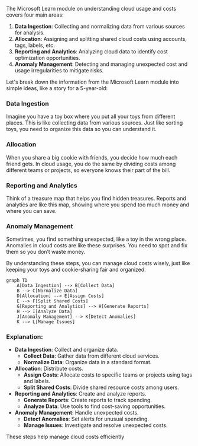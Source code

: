 The Microsoft Learn module on understanding cloud usage and costs covers four main areas:

1. **Data Ingestion**: Collecting and normalizing data from various sources for analysis.
2. **Allocation**: Assigning and splitting shared cloud costs using accounts, tags, labels, etc.
3. **Reporting and Analytics**: Analyzing cloud data to identify cost optimization opportunities.
4. **Anomaly Management**: Detecting and managing unexpected cost and usage irregularities to mitigate risks.

Let's break down the information from the Microsoft Learn module into simple ideas, like a story for a 5-year-old:

### Data Ingestion

Imagine you have a toy box where you put all your toys from different places. This is like collecting data from various sources. Just like sorting toys, you need to organize this data so you can understand it.

### Allocation

When you share a big cookie with friends, you decide how much each friend gets. In cloud usage, you do the same by dividing costs among different teams or projects, so everyone knows their part of the bill.

### Reporting and Analytics

Think of a treasure map that helps you find hidden treasures. Reports and analytics are like this map, showing where you spend too much money and where you can save.

### Anomaly Management

Sometimes, you find something unexpected, like a toy in the wrong place. Anomalies in cloud costs are like these surprises. You need to spot and fix them so you don’t waste money.

By understanding these steps, you can manage cloud costs wisely, just like keeping your toys and cookie-sharing fair and organized.

```mermaid
graph TD
    A[Data Ingestion] --> B[Collect Data]
    B --> C[Normalize Data]
    D[Allocation] --> E[Assign Costs]
    E --> F[Split Shared Costs]
    G[Reporting and Analytics] --> H[Generate Reports]
    H --> I[Analyze Data]
    J[Anomaly Management] --> K[Detect Anomalies]
    K --> L[Manage Issues]

```

### Explanation:

- **Data Ingestion**: Collect and organize data.
    - **Collect Data**: Gather data from different cloud services.
    - **Normalize Data**: Organize data in a standard format.
- **Allocation**: Distribute costs.
    - **Assign Costs**: Allocate costs to specific teams or projects using tags and labels.
    - **Split Shared Costs**: Divide shared resource costs among users.
- **Reporting and Analytics**: Create and analyze reports.
    - **Generate Reports**: Create reports to track spending.
    - **Analyze Data**: Use tools to find cost-saving opportunities.
- **Anomaly Management**: Handle unexpected costs.
    - **Detect Anomalies**: Set alerts for unusual spending.
    - **Manage Issues**: Investigate and resolve unexpected costs.

These steps help manage cloud costs efficiently
